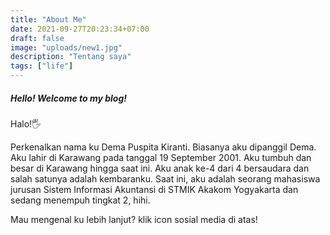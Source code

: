 ```yaml
---
title: "About Me"
date: 2021-09-27T20:23:34+07:00
draft: false
image: "uploads/new1.jpg"
description: "Tentang saya"
tags: ["life"]
---
```


##### Hello! Welcome to my blog!

Halo!🖐

Perkenalkan nama ku Dema Puspita Kiranti. Biasanya aku dipanggil Dema. Aku lahir di Karawang pada tanggal 19 September 2001. Aku tumbuh dan besar di Karawang hingga saat ini. Aku anak ke-4 dari 4 bersaudara dan salah satunya adalah kembaranku. Saat ini, aku adalah seorang mahasiswa jurusan Sistem Informasi Akuntansi di STMIK Akakom Yogyakarta dan sedang menempuh tingkat 2, hihi.

Mau mengenal ku lebih lanjut? klik icon sosial media di atas!